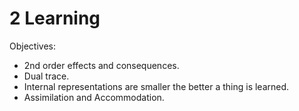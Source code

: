 # 2 Learning

Objectives:

* 2nd order effects and consequences.
* Dual trace.
* Internal representations are smaller the better a thing is learned.
* Assimilation and Accommodation.



